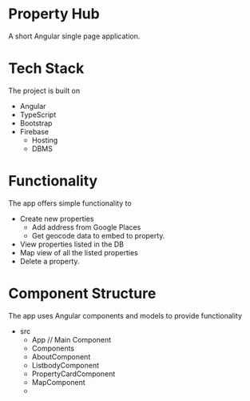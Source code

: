 # Property Hub

A short Angular single page application. 

# Tech Stack

The project is built on 

- Angular 
- TypeScript
- Bootstrap
- Firebase 
  - Hosting
  - DBMS

# Functionality

The app offers simple functionality to
- Create new properties
  - Add address from Google Places
  - Get geocode data to embed to property.
- View properties listed in the DB
- Map view of all the listed properties
- Delete a property. 

# Component Structure

The app uses Angular components and models to provide functionality
- src
  - App // Main Component
  - Components
   - AboutComponent
   - ListbodyComponent
   - PropertyCardComponent
   - MapComponent
   - 
